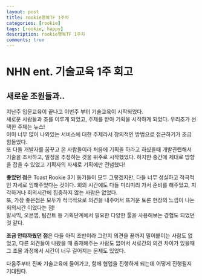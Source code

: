 ```yaml
---
layout: post
title: rookie행복TF 1주차
categories: [rookie]
tags: [rookie, happy]
description: rookie행복TF 1주차
comments: true
---
```


# NHN ent. 기술교육 1주 회고
## 새로운 조원들과..
지난주 입문교육이 끝나고 이번주 부터 기술교육이 시작되었다.  
새로운 사람들과 조를 이루게 되었고, 주제를 받아 기획을 시작하게 되었다. 우리조가 선택한 주제는 뉴스!  
이미 너무 많이 나와있는 서비스에 대한 주제라서 창의적인 방법으로 접근하기가 조금 힘들었다.  
또 다들 개발자를 꿈꾸고 온 사람들이라 처음에 기획을 하라고 하셨을때 개발관련해서 기술을 조사하고, 일정을 추정하는 것을 위주로 시작했었다. 하지만 중간에 제대로 방향을 잡을 수 있었고 기획자의 자세로 기획에만 전념했다!

**좋았던 점**은 Toast Rookie 3기 동기들이 모두 그렇겠지만, 다들 너무 성실하고 적극적인 자세로 임해주었다는 것이다. 회의 시간에도 다들 미리미리 가서 준비를 해주었고, 지각하거나 회의시간에 집중하지 않는 사람은 없었다.  
또, 가장 좋은점은 모두가 적극적으로 의견을 내주어서 뜨거운 토론 현장의 느낌이 나는 회의시간 이었다는 점!  
발사믹, 오븐앱, 팀간트 등 기획단계에서 필요한 다양한 툴을 사용해보는 경험도 되었던 것 같다.

**조금 안타까웠던 점**은 다들 아직 초반이라 그런지 의견을 끝까지 밀어붙이는 사람도 없었고, 다른 의견들이 나왔을 때 중재해주는 사람도 없어서 서로간의 의견 차이가 있을때 그 조율 과정에서 시간이 너무 길어지는 문제도 있었다.

다음주부터 진짜 기술교육에 들어가고, 함께 협업을 진행하게 되는데 어떻게 진행될지 기대된다.
